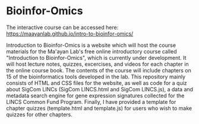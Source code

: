 # Bioinfor-Omics
The interactive course can be accessed here: https://maayanlab.github.io/intro-to-bioinfor-omics/

Introduction to Bioinfor-Omics is a website which will host the course materials for the Ma'ayan Lab's free online introductory course called "Introduction to Bioinfor-Omics", which is currently under development. It will host lecture notes, quizzes, excercises, and videos for each chapter in the online course book. The contents of the course will include chapters on 15 of the bioinformatics tools developed in the lab. This repository mainly consists of HTML and CSS files for the website, as well as code for a quiz about SigCom LINCs (SigCom LINCS.html and SigCom LINCS.js), a data and metadata search engine for gene expression signatures collected for the LINCS Common Fund Program. Finally, I have provided a template for chapter quizzes (template.html and template.js) for users who wish to make quizzes for other chapters. 
